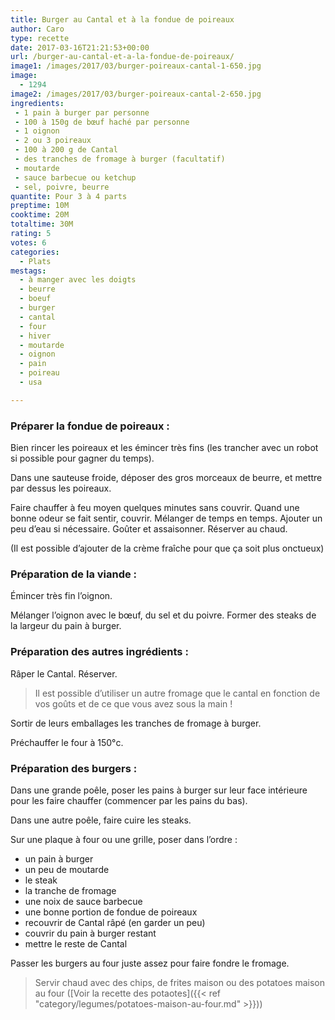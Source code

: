 ```yaml
---
title: Burger au Cantal et à la fondue de poireaux
author: Caro
type: recette
date: 2017-03-16T21:21:53+00:00
url: /burger-au-cantal-et-a-la-fondue-de-poireaux/
image1: /images/2017/03/burger-poireaux-cantal-1-650.jpg
image:
  - 1294
image2: /images/2017/03/burger-poireaux-cantal-2-650.jpg
ingredients:
 - 1 pain à burger par personne
 - 100 à 150g de bœuf haché par personne
 - 1 oignon
 - 2 ou 3 poireaux
 - 100 à 200 g de Cantal
 - des tranches de fromage à burger (facultatif)
 - moutarde
 - sauce barbecue ou ketchup
 - sel, poivre, beurre
quantite: Pour 3 à 4 parts
preptime: 10M
cooktime: 20M
totaltime: 30M
rating: 5
votes: 6
categories:
  - Plats
mestags:
  - à manger avec les doigts
  - beurre
  - boeuf
  - burger
  - cantal
  - four
  - hiver
  - moutarde
  - oignon
  - pain
  - poireau
  - usa

---
```

### Préparer la fondue de poireaux :

Bien rincer les poireaux et les émincer très fins (les trancher avec un robot si possible pour gagner du temps).

Dans une sauteuse froide, déposer des gros morceaux de beurre, et mettre par dessus les poireaux.

Faire chauffer à feu moyen quelques minutes sans couvrir. Quand une bonne odeur se fait sentir, couvrir. Mélanger de temps en temps. Ajouter un peu d&rsquo;eau si nécessaire. Goûter et assaisonner. Réserver au chaud.

(Il est possible d&rsquo;ajouter de la crème fraîche pour que ça soit plus onctueux)

### Préparation de la viande :

Émincer très fin l&rsquo;oignon.

Mélanger l&rsquo;oignon avec le bœuf, du sel et du poivre. Former des steaks de la largeur du pain à burger.

### Préparation des autres ingrédients :

Râper le Cantal. Réserver.

> Il est possible d&rsquo;utiliser un autre fromage que le cantal en fonction de vos goûts et de ce que vous avez sous la main !

Sortir de leurs emballages les tranches de fromage à burger.

Préchauffer le four à 150°c.

### Préparation des burgers :

Dans une grande poêle, poser les pains à burger sur leur face intérieure pour les faire chauffer (commencer par les pains du bas).

Dans une autre poêle, faire cuire les steaks.

Sur une plaque à four ou une grille, poser dans l&rsquo;ordre :

  * un pain à burger
  * un peu de moutarde
  * le steak
  * la tranche de fromage
  * une noix de sauce barbecue
  * une bonne portion de fondue de poireaux
  * recouvrir de Cantal râpé (en garder un peu)
  * couvrir du pain à burger restant
  * mettre le reste de Cantal

Passer les burgers au four juste assez pour faire fondre le fromage.

> Servir chaud avec des chips, de frites maison ou des potatoes maison au four ([Voir la recette des potaotes]({{< ref "category/legumes/potatoes-maison-au-four.md" >}}))
